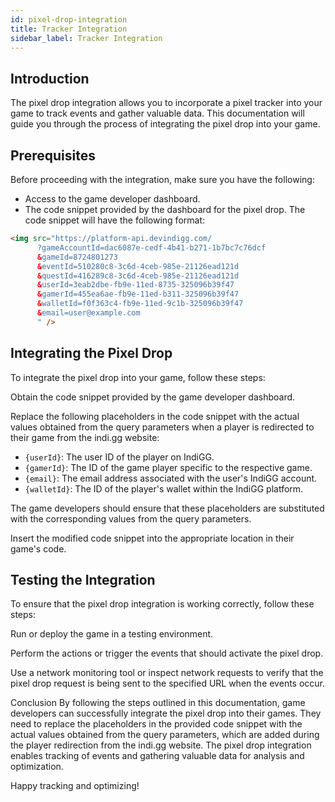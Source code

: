 ```yaml
---
id: pixel-drop-integration
title: Tracker Integration
sidebar_label: Tracker Integration
---
```


## Introduction

The pixel drop integration allows you to incorporate a pixel tracker into your game to track events and gather valuable data. This documentation will guide you through the process of integrating the pixel drop into your game.

## Prerequisites

Before proceeding with the integration, make sure you have the following:

- Access to the game developer dashboard.
- The code snippet provided by the dashboard for the pixel drop. The code snippet will have the following format:

```html
<img src="https://platform-api.devindigg.com/
      ?gameAccountId=dac6087e-cedf-4b41-b271-1b7bc7c76dcf
      &gameId=8724801273
      &eventId=510280c8-3c6d-4ceb-985e-21126ead121d
      &questId=416289c8-3c6d-4ceb-985e-21126ead121d
      &userId=3eab2dbe-fb9e-11ed-8735-325096b39f47
      &gamerId=455ea6ae-fb9e-11ed-b311-325096b39f47
      &walletId=f0f363c4-fb9e-11ed-9c1b-325096b39f47
      &email=user@example.com
      " />
```

## Integrating the Pixel Drop
To integrate the pixel drop into your game, follow these steps:

Obtain the code snippet provided by the game developer dashboard.

Replace the following placeholders in the code snippet with the actual values obtained from the query parameters when a player is redirected to their game from the indi.gg website:

- `{userId}`: The user ID of the player on IndiGG.
- `{gamerId}`: The ID of the game player specific to the respective game.
- `{email}`: The email address associated with the user's IndiGG account.
- `{walletId}`: The ID of the player's wallet within the IndiGG platform.

The game developers should ensure that these placeholders are substituted with the corresponding values from the query parameters.

Insert the modified code snippet into the appropriate location in their game's code.

## Testing the Integration
To ensure that the pixel drop integration is working correctly, follow these steps:

Run or deploy the game in a testing environment.

Perform the actions or trigger the events that should activate the pixel drop.

Use a network monitoring tool or inspect network requests to verify that the pixel drop request is being sent to the specified URL when the events occur.

Conclusion
By following the steps outlined in this documentation, game developers can successfully integrate the pixel drop into their games. They need to replace the placeholders in the provided code snippet with the actual values obtained from the query parameters, which are added during the player redirection from the indi.gg website. The pixel drop integration enables tracking of events and gathering valuable data for analysis and optimization.

Happy tracking and optimizing!
